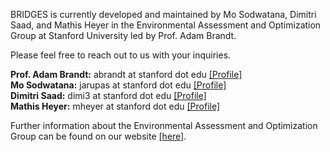 BRIDGES is currently developed and maintained by Mo Sodwatana, Dimitri Saad, and Mathis Heyer in the Environmental Assessment and Optimization Group at Stanford University led by Prof. Adam Brandt.

Please feel free to reach out to us with your inquiries.

**Prof. Adam Brandt:** abrandt at stanford dot edu [[Profile]](https://eao.stanford.edu/people/adam-brandt)  
**Mo Sodwatana:** jarupas at stanford dot edu [[Profile]](https://eao.stanford.edu/people/mo-sodwatana)  
**Dimitri Saad:** dimi3 at stanford dot edu [[Profile]](https://eao.stanford.edu/people/dimitri-saad)  
**Mathis Heyer:** mheyer at stanford dot edu [[Profile]](https://eao.stanford.edu/people/mathis-heyer)   

Further information about the Environmental Assessment and Optimization Group can be found on our website [[here]](https://eao.stanford.edu/).